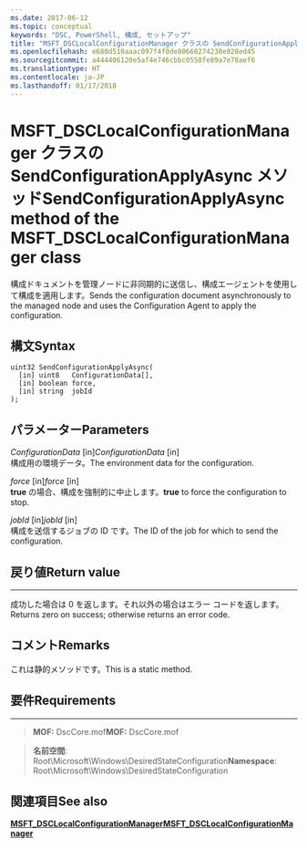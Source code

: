 ```yaml
---
ms.date: 2017-06-12
ms.topic: conceptual
keywords: "DSC, PowerShell, 構成, セットアップ"
title: "MSFT_DSCLocalConfigurationManager クラスの SendConfigurationApplyAsync メソッド"
ms.openlocfilehash: e680d510aaac097f4f0de80660274230e028ed45
ms.sourcegitcommit: a444406120e5af4e746cbbc0558fe89a7e78aef6
ms.translationtype: HT
ms.contentlocale: ja-JP
ms.lasthandoff: 01/17/2018
---
```

# <a name="sendconfigurationapplyasync-method-of-the-msftdsclocalconfigurationmanager-class"></a><span data-ttu-id="fd262-103">MSFT_DSCLocalConfigurationManager クラスの SendConfigurationApplyAsync メソッド</span><span class="sxs-lookup"><span data-stu-id="fd262-103">SendConfigurationApplyAsync method of the MSFT_DSCLocalConfigurationManager class</span></span>

<span data-ttu-id="fd262-104">構成ドキュメントを管理ノードに非同期的に送信し、構成エージェントを使用して構成を適用します。</span><span class="sxs-lookup"><span data-stu-id="fd262-104">Sends the configuration document asynchronously to the managed node and uses the Configuration Agent to apply the configuration.</span></span>

<a name="syntax"></a><span data-ttu-id="fd262-105">構文</span><span class="sxs-lookup"><span data-stu-id="fd262-105">Syntax</span></span>
------

```mof
uint32 SendConfigurationApplyAsync(
  [in] uint8   ConfigurationData[],
  [in] boolean force,
  [in] string  jobId
);
```

<a name="parameters"></a><span data-ttu-id="fd262-106">パラメーター</span><span class="sxs-lookup"><span data-stu-id="fd262-106">Parameters</span></span>
----------

<span data-ttu-id="fd262-107">*ConfigurationData* \[in\]</span><span class="sxs-lookup"><span data-stu-id="fd262-107">*ConfigurationData* \[in\]</span></span>  
<span data-ttu-id="fd262-108">構成用の環境データ。</span><span class="sxs-lookup"><span data-stu-id="fd262-108">The environment data for the configuration.</span></span>

<span data-ttu-id="fd262-109">*force* \[in\]</span><span class="sxs-lookup"><span data-stu-id="fd262-109">*force* \[in\]</span></span>  
<span data-ttu-id="fd262-110">**true** の場合、構成を強制的に中止します。</span><span class="sxs-lookup"><span data-stu-id="fd262-110">**true** to force the configuration to stop.</span></span>

<span data-ttu-id="fd262-111">*jobId* \[in\]</span><span class="sxs-lookup"><span data-stu-id="fd262-111">*jobId* \[in\]</span></span>  
<span data-ttu-id="fd262-112">構成を送信するジョブの ID です。</span><span class="sxs-lookup"><span data-stu-id="fd262-112">The ID of the job for which to send the configuration.</span></span>

## <a name="return-value"></a><span data-ttu-id="fd262-113">戻り値</span><span class="sxs-lookup"><span data-stu-id="fd262-113">Return value</span></span>
------------

<span data-ttu-id="fd262-114">成功した場合は 0 を返します。それ以外の場合はエラー コードを返します。</span><span class="sxs-lookup"><span data-stu-id="fd262-114">Returns zero on success; otherwise returns an error code.</span></span>

## <a name="remarks"></a><span data-ttu-id="fd262-115">コメント</span><span class="sxs-lookup"><span data-stu-id="fd262-115">Remarks</span></span>

<span data-ttu-id="fd262-116">これは静的メソッドです。</span><span class="sxs-lookup"><span data-stu-id="fd262-116">This is a static method.</span></span>

## <a name="requirements"></a><span data-ttu-id="fd262-117">要件</span><span class="sxs-lookup"><span data-stu-id="fd262-117">Requirements</span></span>
------------
><span data-ttu-id="fd262-118">**MOF:** DscCore.mof</span><span class="sxs-lookup"><span data-stu-id="fd262-118">**MOF:** DscCore.mof</span></span>

><span data-ttu-id="fd262-119">**名前空間**: Root\Microsoft\Windows\DesiredStateConfiguration</span><span class="sxs-lookup"><span data-stu-id="fd262-119">**Namespace**: Root\Microsoft\Windows\DesiredStateConfiguration</span></span>


## <a name="see-also"></a><span data-ttu-id="fd262-120">関連項目</span><span class="sxs-lookup"><span data-stu-id="fd262-120">See also</span></span>


[<span data-ttu-id="fd262-121">**MSFT_DSCLocalConfigurationManager**</span><span class="sxs-lookup"><span data-stu-id="fd262-121">**MSFT_DSCLocalConfigurationManager**</span></span>](msft-dsclocalconfigurationmanager.md)


 

 




